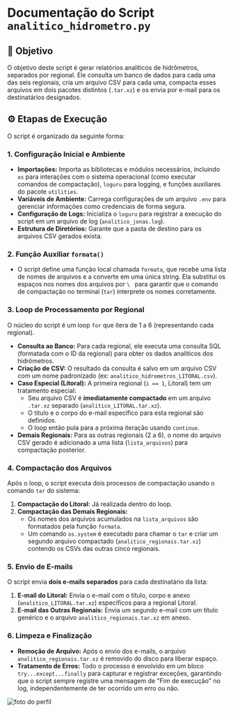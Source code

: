 # Documentação do Script `analitico_hidrometro.py`

## 🎯 Objetivo

O objetivo deste script é gerar relatórios analíticos de hidrômetros, separados por regional. Ele consulta um banco de dados para cada uma das seis regionais, cria um arquivo CSV para cada uma, compacta esses arquivos em dois pacotes distintos (`.tar.xz`) e os envia por e-mail para os destinatários designados.

## ⚙️ Etapas de Execução

O script é organizado da seguinte forma:

### 1. Configuração Inicial e Ambiente

* **Importações:** Importa as bibliotecas e módulos necessários, incluindo `os` para interações com o sistema operacional (como executar comandos de compactação), `loguru` para logging, e funções auxiliares do pacote `utilities`.
* **Variáveis de Ambiente:** Carrega configurações de um arquivo `.env` para gerenciar informações como credenciais de forma segura.
* **Configuração de Logs:** Inicializa o `loguru` para registrar a execução do script em um arquivo de log (`analitico_jonas.log`).
* **Estrutura de Diretórios:** Garante que a pasta de destino para os arquivos CSV gerados exista.

### 2. Função Auxiliar `formata()`

* O script define uma função local chamada `formata`, que recebe uma lista de nomes de arquivos e a converte em uma única string. Ela substitui os espaços nos nomes dos arquivos por `\ ` para garantir que o comando de compactação no terminal (`tar`) interprete os nomes corretamente.

### 3. Loop de Processamento por Regional

O núcleo do script é um loop `for` que itera de 1 a 6 (representando cada regional).

* **Consulta ao Banco:** Para cada regional, ele executa uma consulta SQL (formatada com o ID da regional) para obter os dados analíticos dos hidrômetros.
* **Criação de CSV:** O resultado da consulta é salvo em um arquivo CSV com um nome padronizado (ex: `analitico_hidrometros_LITORAL.csv`).
* **Caso Especial (Litoral):** A primeira regional (`i == 1`, Litoral) tem um tratamento especial:
  * Seu arquivo CSV é **imediatamente compactado** em um arquivo `.tar.xz` separado (`analitico_LITORAL.tar.xz`).
  * O título e o corpo do e-mail específico para esta regional são definidos.
  * O loop então pula para a próxima iteração usando `continue`.
* **Demais Regionais:** Para as outras regionais (2 a 6), o nome do arquivo CSV gerado é adicionado a uma lista (`lista_arquivos`) para compactação posterior.

### 4. Compactação dos Arquivos

Após o loop, o script executa dois processos de compactação usando o comando `tar` do sistema:

1. **Compactação do Litoral:** Já realizada dentro do loop.
2. **Compactação das Demais Regionais:**
   * Os nomes dos arquivos acumulados na `lista_arquivos` são formatados pela função `formata`.
   * Um comando `os.system` é executado para chamar o `tar` e criar um segundo arquivo compactado (`analitico_regionais.tar.xz`) contendo os CSVs das outras cinco regionais.

### 5. Envio de E-mails

O script envia **dois e-mails separados** para cada destinatário da lista:

1. **E-mail do Litoral:** Envia o e-mail com o título, corpo e anexo (`analitico_LITORAL.tar.xz`) específicos para a regional Litoral.
2. **E-mail das Outras Regionais:** Envia um segundo e-mail com um título genérico e o arquivo `analitico_regionais.tar.xz` em anexo.

### 6. Limpeza e Finalização

* **Remoção de Arquivo:** Após o envio dos e-mails, o arquivo `analitico_regionais.tar.xz` é removido do disco para liberar espaço.
* **Tratamento de Erros:** Todo o processo é envolvido em um bloco `try...except...finally` para capturar e registrar exceções, garantindo que o script sempre registre uma mensagem de "Fim de execução" no log, independentemente de ter ocorrido um erro ou não.

![foto do perfil](https://lh3.googleusercontent.com/a/ACg8ocJjRqIPKZcF1SuuofhdGfTMY17WFqti3kAu9aTqMwyprYNqKjM=s64-c-mo)
